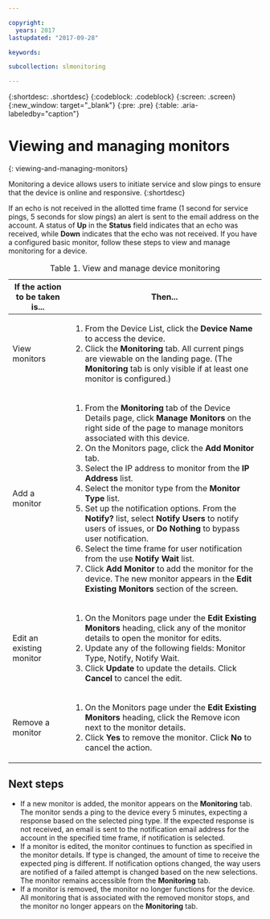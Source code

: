 ```yaml
---

copyright:
  years: 2017
lastupdated: "2017-09-28"

keywords:

subcollection: slmonitoring

---
```


{:shortdesc: .shortdesc}
{:codeblock: .codeblock}
{:screen: .screen}
{:new_window: target="_blank"}
{:pre: .pre}
{:table: .aria-labeledby="caption"}

# Viewing and managing monitors
{: viewing-and-managing-monitors}

Monitoring a device allows users to initiate service and slow pings to ensure that the device is online and responsive.
{:shortdesc}

If an echo is not received in the allotted time frame (1 second for service pings, 5 seconds for slow pings) an alert is sent to the email
address on the account. A status of **Up** in the **Status** field indicates that an echo was received, while **Down**
indicates that the echo was not received. If you have a configured basic monitor, follow these steps to view and manage monitoring for a device.

   <table>
   <CAPTION>Table 1. View and manage device monitoring</CAPTION>
   <THEAD>
   <TR>
   <th>If the action to be taken is...</th>
   <th>Then...</th>
   </TR>
   </THEAD>
   <TBODY>
   <tr>
   <td>View monitors</td>
   <td>
   <ol>
   <li>From the Device List, click the <b>Device Name</b> to access the device.</li>
   <li>Click the <b>Monitoring</b> tab. All current pings are viewable on the landing page. (The <b>Monitoring</b> tab is only visible if at least one monitor is configured.)</li>
   </ol>
   </td>
   </tr>
   <tr>
   <td>Add a monitor</td>
   <td>
   <ol>
   <li>From the <b>Monitoring</b> tab of the Device Details page, click <b>Manage Monitors</b> on the right side of the page to manage monitors associated with this device.</li>
   <li>On the Monitors page, click the <b>Add Monitor</b> tab.</li>
   <li>Select the IP address to monitor from the <b>IP Address</b> list.</li>
   <li>Select the monitor type from the <b>Monitor Type</b> list.</li>
   <li>Set up the notification options. From the <b>Notify?</b> list, select <b>Notify Users</b> to notify users of issues, or <b>Do Nothing</b> to bypass user notification.</li>
   <li>Select the time frame for user notification from the use <b>Notify Wait</b> list.</li>
   <li>Click <b>Add Monitor</b> to add the monitor for the device. The new monitor appears in the <b>Edit Existing Monitors</b> section of the screen.</li>
   </ol>
   </td>
   </tr>
   <tr>
   <td>Edit an existing monitor</td>
   <td>
   <ol>
   <li>On the Monitors page under the <b>Edit Existing Monitors</b> heading, click any of the monitor details to open the monitor for edits.</li>
   <li>Update any of the following fields: Monitor Type, Notify, Notify Wait.</li>
   <li>Click <b>Update</b> to update the details. Click <b>Cancel</b> to cancel the edit.</li>
   </ol>
   </td>
   </tr>
   <tr>
   <td>Remove a monitor</td>
   <td>
   <ol>
   <li>On the Monitors page under the <b>Edit Existing Monitors</b> heading, click the Remove icon next to the monitor details.</li>
   <li>Click <b>Yes</b> to remove the monitor. Click <b>No</b> to cancel the action.</li>
   </ol>
   </td>
   </tr>
   </TBODY>
   </table>

## Next steps

- If a new monitor is added, the monitor appears on the **Monitoring** tab. The monitor sends a ping to the device every 5 minutes, expecting a response based on the selected ping type. If the expected response is not received, an email is sent to the notification email address for the account in the specified time frame, if notification is selected.
- If a monitor is edited, the monitor continues to function as specified in the monitor details. If type is changed, the amount of time to receive the expected ping is different. If notification options changed, the way users are notified of a failed attempt is changed based on the new selections. The monitor remains accessible from the **Monitoring** tab.
- If a monitor is removed, the monitor no longer functions for the device. All monitoring that is associated with the removed monitor stops, and the monitor no longer appears on the **Monitoring** tab.
